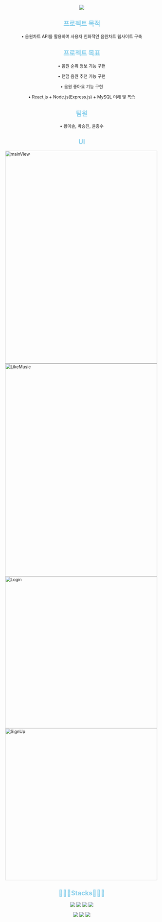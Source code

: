 <p align="center">
<img src="https://capsule-render.vercel.app/api?type=venom&height=100&text=Music%20Chart%20Site&fontSize=70&color=0:8871e5,100:b678c4&stroke=b678c4">
</p>

<h2 align="center" style="color:skyblue">프로젝트 목적</h2>
<p align="center" > • 음원차트 API를 활용하여 사용자 친화적인 음원차트 웹사이트 구축</p>


<h2 align="center" style="color:skyblue">프로젝트 목표</h2>
<p align="center" > • 음원 순위 정보 기능 구현</p>
<p align="center" > • 랜덤 음원 추천 기능 구현</p>
<p align="center" > • 음원 좋아요 기능 구현</p>
<p align="center" > • React.js + Node.js(Express.js) + MySQL 이해 및 복습</p>


<h2 align="center" style="color:skyblue">팀원</h2>
<p align="center" > • 황이솔, 박승진, 윤종수</p>


<h2 align="center" style="color:skyblue">UI</h2>
<img width="500" height="700" alt="mainView" src="https://github.com/user-attachments/assets/4d959266-8f9e-4d14-8c04-4c4fb4c34a45" />
<img width="500" height="700" alt="LikeMusic" src="https://github.com/user-attachments/assets/18fe68cf-bd57-40d3-afd8-e0edcbdd778a" />
<img width="500" height="500" alt="Login" src="https://github.com/user-attachments/assets/bdc8acd3-e300-4f61-8529-49a315d05d25" />
<img width="500" height="500" alt="SignUp" src="https://github.com/user-attachments/assets/df20ec28-4830-4a26-8dac-8ef9c427f366" />



<h2 align="center" style="color:skyblue"> 🧑🏻‍💻Stacks🧑🏻‍💻 </h2>
<p align="center" display=" inline">
<img src = "https://img.shields.io/badge/HTML5-E34F26?style=for-the-badge&logo=html5&logoColor=white">
<img src = "https://img.shields.io/badge/CSS3-1572B6?style=for-the-badge&logo=css3&logoColor=white">
<img src = "https://img.shields.io/badge/Bootstrap-563D7C?style=for-the-badge&logo=bootstrap&logoColor=white">
<img src = "https://img.shields.io/badge/JavaScript-F7DF1E?style=for-the-badge&logo=JavaScript&logoColor=white">
</p>
<p align="center" display=" inline">
<img src = "https://img.shields.io/badge/React-20232A?style=for-the-badge&logo=react&logoColor=61DAFB">
<img src = "https://img.shields.io/badge/Node.js-43853D?style=for-the-badge&logo=node.js&logoColor=white">
<img src = "https://img.shields.io/badge/MySQL-005C84?style=for-the-badge&logo=mysql&logoColor=white">
</p>



